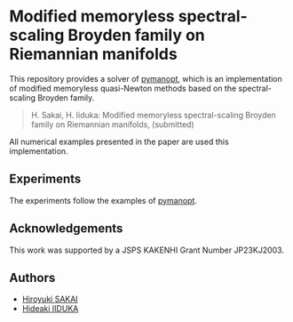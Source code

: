 # Modified memoryless spectral-scaling Broyden family on Riemannian manifolds
This repository provides a solver of [pymanopt](https://github.com/pymanopt/pymanopt),
which is an implementation of modified memoryless quasi-Newton methods based on the spectral-scaling Broyden family.

> H. Sakai, H. Iiduka: Modified memoryless spectral-scaling Broyden family on Riemannian manifolds, (submitted)

All numerical examples presented in the paper are used this implementation.

## Experiments
The experiments follow the examples of [pymanopt](https://github.com/pymanopt/pymanopt/tree/master/examples).

## Acknowledgements
This work was supported by a JSPS KAKENHI Grant Number JP23KJ2003.

## Authors
  * [Hiroyuki SAKAI](https://orcid.org/0000-0001-7144-1549)
  * [Hideaki IIDUKA](https://iiduka.net)
